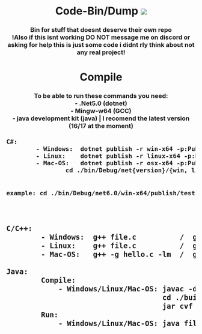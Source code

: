 <div align="center">
  <h1>Code-Bin/Dump</h>
  <img src="https://komarev.com/ghpvc/?username=1890&label=views&style=flat-square"><br>
  <h3>Bin for stuff that doesnt deserve their own repo<br>
  !Also if this isnt working DO NOT message me on discord or asking for help this is just some code i didnt rly think about not any real project!
</div>
    
<div> <!-- align="center" -->
  <h1 align="center">Compile</h>
  <h3 align="center">To be able to run these commands you need:
                          <br>- .Net5.0 (dotnet)
                          <br>- Mingw-w64 (GCC)
                          <br>- java development kit (java)  |  I  recomend the latest version (16/17 at the moment)
  <h3><pre>C#:
        - Windows:  dotnet publish -r win-x64 -p:PublishSingleFile=true --self-contained false
        - Linux:    dotnet publish -r linux-x64 -p:PublishSingleFile=true --self-contained false
        - Mac-OS:   dotnet publish -r osx-x64 -p:PublishSingleFile=true --self-contained false
                cd ./bin/Debug/net{version}/{win, linux, mac}/publish/{foldername}.exe
                <h4>example: cd ./bin/Debug/net6.0/win-x64/publish/test.exe<h3>
  <br>C/C++:
        - Windows:  g++ file.c          /  g++ file.cpp            --   gcc file.c         / gcc file.cpp
        - Linux:    g++ file.c          /  g++ file.cpp            --   gcc file.c         / gcc file.cpp
        - Mac-OS:   g++ -g hello.c -lm  /  g++ -g hello.cpp -lm    --   gcc -g hello.c -lm / gcc -g hello.cpp -lm
  <br>Java:
        Compile:
            - Windows/Linux/Mac-OS: javac -d ./build file.java
                                    cd ./build/
                                    jar cvf FILENAME.jar *
        Run:  
            - Windows/Linux/Mac-OS: java file.java
  </pre>
